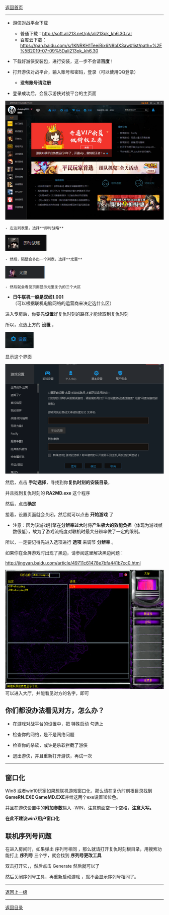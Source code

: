[返回首页](./Home)

***

- 游侠对战平台下载
    - 普通下载：http://soft.ali213.net/pk/ali213pk_kh6.30.rar
    - 百度云下载：https://pan.baidu.com/s/1KNRKH1TeeiBix6N8bIX3aw#list/path=%2F%5B2019-07-09%5Dali213pk_kh6.30

 - 下载好游侠安装包，进行安装，这一步不会请**百度**！



 - 打开游侠对战平台，输入账号和密码，登录（可以使用QQ登录）

   - **没有账号请注册**


 - 登录成功后，会显示游侠对战平台的主页面

 ![](./yx1.png)

    - 左边列表里，选择**即时战略**

![](./yx3.png)

    - 然后，隔壁会多出一个列表，选择**尤里**

![](./yx2.png)



    - 然后就会看见页面显示尤里复仇的三个大区



 - **日牛联机一般是双线1.001**   （可以根据联机电脑网络的运营商来决定选什么区）



进入专房后，你要先**设置**好复仇时刻的路径才能读取到复仇时刻


所以，点选上方的 **设置**   ，

![](./yx4.png)


显示这个界面

![](./yx5.png)

然后，点击 **手动选择**，寻找到你**复仇时刻的安装目录**，

并且找到复仇时刻的  **RA2MD.exe**  这个程序


然后，点击**确定**


接着，设置页面就会关闭，然后就可以点击 **开始游戏** 了


- 注意：因为该游戏引擎在**分辨率过大**时将**产生极大的效能负担**（体现为游戏帧数很低），故为了游戏流畅度对联机时最大分辨率做了一定的限制。

所以，一定要记得先进入选项进行 **选项** 来调节 **分辨率** 。

如果你在全屏游戏时出现了黑边，请参阅这里解决黑边问题：

http://jingyan.baidu.com/article/49711c61478e7bfa441b7cc0.html


![](./gayman.png)
可以进入大厅，并能看见对方的名字，即可



 
## 你们都没办法看见对方，怎么办？
 
- 在游戏对战平台的设置中，把
特殊启动 勾选上

- 检查你的网络，是不是网络问题

- 检查你的杀软，或许是杀软拦截了游侠

- 退出游侠，并且重新打开游侠，再试一次

-------------------------------------------------------------------------------------------------------------------------------

## 窗口化

Win8 或者win10玩家如果想联机游戏窗口化，那么请在复仇时刻根目录找到**GameRN.EXE GameMD.EXE**并给这两个exe设置16位色。

并且在游侠设置中的**附加参数**输入 -WIN，注意前面空一个空格，**注意大写。**

**在此不建议win7用户窗口化**





## 联机序列号问题

在进入房间时，如果弹出  序列号相同  ，那么就请打开复仇时刻根目录，用搜索功能打上 **序列号** 三个字，就会找到 **序列号更改工具**

双击打开它，，然后点击 Generate 然后就可以了

然后关闭序列号工具，再重新启动游戏  ，就不会显示序列号相同了。


***
[返回上一级](./使用第三方对战平台)

***

[返回目录](./常见问题指南)

